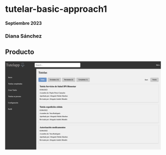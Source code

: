 # tutelar-basic-approach1

#### Septiembre 2023

### Diana Sánchez

## Producto

![](https://github.com/dianaSanchezM/tutelapp-basic-approach1/blob/main/Screenshot%202023-09-14%20at%204.01.48%20PM.png)

